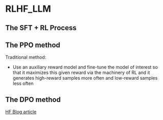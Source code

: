 # RLHF_LLM

## The SFT + RL Process


## The PPO method

Traditional method:
- Use an auxiliary reward model and fine-tune the model of interest so that it maximizes this given reward via the machinery of RL and it generates high-reward samples more often and low-reward samples less often


## The DPO method
[HF Blog article](https://huggingface.co/blog/dpo-trl)
